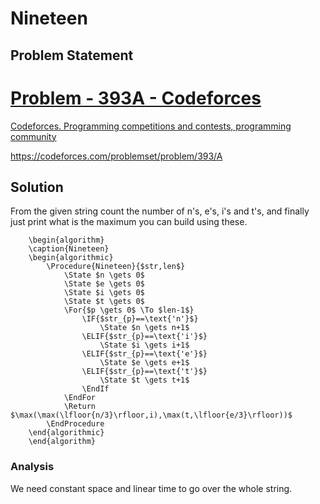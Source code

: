 # Nineteen
## Problem Statement
<div class="rich-link-card-container"><a class="rich-link-card" href="https://codeforces.com/problemset/problem/393/A" target="_blank">
	<div class="rich-link-image-container">
		<div class="rich-link-image" style="background-image: url('./codeforces.png')">
	</div>
	</div>
	<div class="rich-link-card-text">
		<h1 class="rich-link-card-title">Problem - 393A - Codeforces</h1>
		<p class="rich-link-card-description">
		Codeforces. Programming competitions and contests, programming community
		</p>
		<p class="rich-link-href">
		https://codeforces.com/problemset/problem/393/A
		</p>
	</div>
</a></div>
 
## Solution
From the given string count the number of n's, e's, i's and t's, and finally just print what is the maximum you can build using these.
```pseudo
	\begin{algorithm}
	\caption{Nineteen}
	\begin{algorithmic}
		\Procedure{Nineteen}{$str,len$}
			\State $n \gets 0$
			\State $e \gets 0$
			\State $i \gets 0$
			\State $t \gets 0$
			\For{$p \gets 0$ \To $len-1$}
				\IF{$str_{p}==\text{'n'}$}
					\State $n \gets n+1$
				\ELIF{$str_{p}==\text{'i'}$}
					\State $i \gets i+1$
				\ELIF{$str_{p}==\text{'e'}$}
					\State $e \gets e+1$
				\ELIF{$str_{p}==\text{'t'}$}
					\State $t \gets t+1$
				\EndIf
			\EndFor
			\Return $\max(\max(\lfloor{n/3}\rfloor,i),\max(t,\lfloor{e/3}\rfloor))$
		\EndProcedure
	\end{algorithmic}
	\end{algorithm}
```
### Analysis
We need constant space and linear time to go over the whole string.